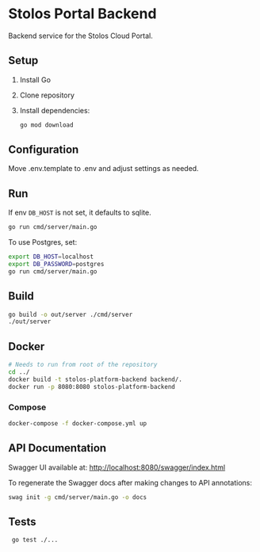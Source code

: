 # Stolos Portal Backend

Backend service for the Stolos Cloud Portal.

## Setup

1. Install Go
2. Clone repository
3. Install dependencies:

    ```bash
    go mod download
    ```

## Configuration

Move .env.template to .env and adjust settings as needed.

## Run

If env `DB_HOST` is not set, it defaults to sqlite.

```bash
go run cmd/server/main.go
```

To use Postgres, set:

```bash
export DB_HOST=localhost
export DB_PASSWORD=postgres
go run cmd/server/main.go
```

## Build

```bash
go build -o out/server ./cmd/server
./out/server
```

## Docker

```bash
# Needs to run from root of the repository
cd ../
docker build -t stolos-platform-backend backend/.
docker run -p 8080:8080 stolos-platform-backend
```

### Compose

```bash
docker-compose -f docker-compose.yml up
```

## API Documentation

Swagger UI available at: <http://localhost:8080/swagger/index.html>

To regenerate the Swagger docs after making changes to API annotations:

```bash
swag init -g cmd/server/main.go -o docs
```

## Tests

```bash
 go test ./...
```
